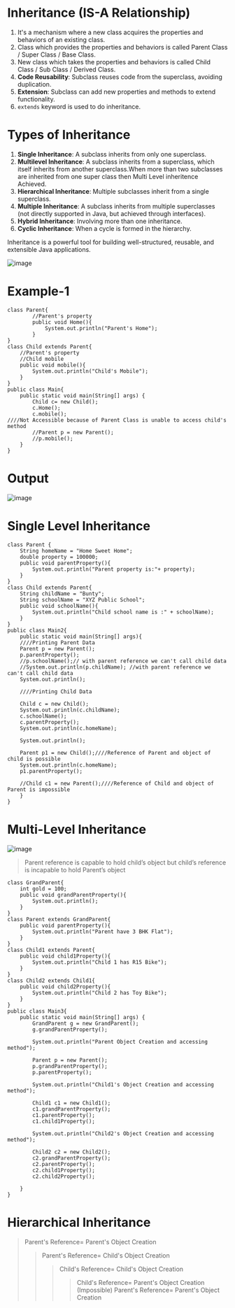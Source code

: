 # Inheritance (IS-A Relationship)

1. It's a mechanism where a new class acquires the properties and behaviors of an existing class.
2. Class which provides the properties and behaviors is called Parent Class / Super Class / Base Class.
3. New class which takes the properties and behaviors is called Child Class / Sub Class / Derived Class.
4. **Code Reusability**: Subclass reuses code from the superclass, avoiding duplication.
5. **Extension**: Subclass can add new properties and methods to extend functionality.
6. `extends` keyword is used to do inheritance.

# Types of Inheritance

1. **Single Inheritance**: A subclass inherits from only one superclass.
2. **Multilevel Inheritance**: A subclass inherits from a superclass, which itself inherits from another superclass.When more than two subclasses are inherited from one super class then Multi Level inheritence
                 Achieved.
4. **Hierarchical Inheritance**: Multiple subclasses inherit from a single superclass.
5. **Multiple Inheritance**: A subclass inherits from multiple superclasses (not directly supported in Java, but achieved through interfaces).
6. **Hybrid Inheritance**: Involving more than one inheritance.
7. **Cyclic Inheritance**: When a cycle is formed in the hierarchy.

Inheritance is a powerful tool for building well-structured, reusable, and extensible Java applications.

![image](https://github.com/user-attachments/assets/24b24005-c1fd-4ecc-94f2-e1ade43a73e3)

# Example-1
```
class Parent{
        //Parent's property
        public void Home(){
            System.out.println("Parent's Home");
        }
}
class Child extends Parent{
    //Parent's property
    //Child mobile
    public void mobile(){
        System.out.println("Child's Mobile");
    }
}
public class Main{
    public static void main(String[] args) {
        Child c= new Child();
        c.Home();
        c.mobile();
////Not Accessible because of Parent Class is unable to access child's method
        //Parent p = new Parent();
        //p.mobile();
    }
}
```
# Output
![image](https://github.com/user-attachments/assets/3cd8e5c3-3dd5-4713-bdb4-135aec8d2101)
# Single Level Inheritance
```
class Parent {
    String homeName = "Home Sweet Home";
    double property = 100000;
    public void parentProperty(){
        System.out.println("Parent property is:"+ property);
    }
}
class Child extends Parent{
    String childName = "Bunty";
    String schoolName = "XYZ Public School";
    public void schoolName(){
        System.out.println("Child school name is :" + schoolName);
    }
}
public class Main2{
    public static void main(String[] args){
    ////Printing Parent Data
    Parent p = new Parent();
    p.parentProperty();
    //p.schoolName();// with parent reference we can't call child data
    //System.out.println(p.childName); //with parent reference we can't call child data
    System.out.println();
    
    ////Printing Child Data

    Child c = new Child();
    System.out.println(c.childName);
    c.schoolName();
    c.parentProperty();
    System.out.println(c.homeName);

    System.out.println();
    
    Parent p1 = new Child();////Reference of Parent and object of child is possible
    System.out.println(c.homeName);
    p1.parentProperty();

    //Child c1 = new Parent();////Reference of Child and object of Parent is impossible
    }
}
```
# Multi-Level Inheritance
![image](https://github.com/user-attachments/assets/17441017-c817-40fd-bc33-67b54c4900c1)
> Parent reference is capable to hold  child’s object  but child’s reference  is incapable to hold  Parent’s object
```
class GrandParent{
    int gold = 100;
    public void grandParentProperty(){
        System.out.println();
    }
}
class Parent extends GrandParent{
    public void parentProperty(){
        System.out.println("Parent have 3 BHK Flat");
    }
}
class Child1 extends Parent{
    public void child1Property(){
        System.out.println("Child 1 has R15 Bike");
    }
}
class Child2 extends Child1{
    public void child2Property(){
        System.out.println("Child 2 has Toy Bike");
    }
}
public class Main3{
    public static void main(String[] args) {
        GrandParent g = new GrandParent();
        g.grandParentProperty();

        System.out.println("Parent Object Creation and accessing method");

        Parent p = new Parent();
        p.grandParentProperty();
        p.parentProperty();

        System.out.println("Child1's Object Creation and accessing method");

        Child1 c1 = new Child1();
        c1.grandParentProperty();
        c1.parentProperty();
        c1.child1Property();

        System.out.println("Child2's Object Creation and accessing method");
          
        Child2 c2 = new Child2();
        c2.grandParentProperty();
        c2.parentProperty();
        c2.child1Property();
        c2.child2Property();

    }
}
```
# Hierarchical Inheritance
> Parent's Reference= Parent's Object Creation
> >  Parent's Reference= Child's Object Creation
> > > Child's Reference= Child's Object Creation 
> > > > Child's Reference= Parent's Object Creation (Impossible)
> > > >Parent's Reference= Parent's Object Creation 
